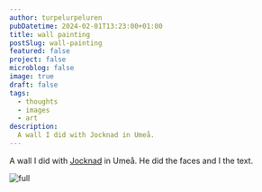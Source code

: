 ```yaml
---
author: turpelurpeluren
pubDatetime: 2024-02-01T13:23:00+01:00
title: wall painting
postSlug: wall-painting
featured: false
project: false
microblog: false
image: true
draft: false
tags:
  - thoughts
  - images
  - art
description:
  A wall I did with Jocknad in Umeå.
---
```


A wall I did with [Jocknad](https://www.instagram.com/jocknad/) in Umeå. He did the faces and I the text.

![full](https://i.imgur.com/KmfV2H8.png)